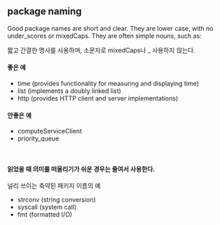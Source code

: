 
## package naming  

Good package names are short and clear. They are lower case, with no under_scores or mixedCaps. 
They are often simple nouns, such as:

짧고 간결한 명사를 사용하며, 소문자로 mixedCaps나 _ 사용하지 않는다.

#### 좋은 예
- time (provides functionality for measuring and displaying time)
- list (implements a doubly linked list)
- http (provides HTTP client and server implementations)

#### 안좋은 예
- computeServiceClient
- priority_queue  



<br>

#### 읽었을 때 의미를 떠올리기가 쉬운 경우는 줄여서 사용한다.  

널리 쓰이는 축약된 패키지 이름의 예
- strconv (string conversion)
- syscall (system call)
- fmt (formatted I/O)